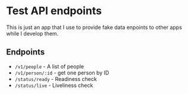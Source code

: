 # Test API endpoints

This is just an app that I use to provide fake data enpoints to other apps while I develop them.

## Endpoints
- `/v1/people` - A list of people
- `/v1/person/:id` - get one person by ID
- `/status/ready` - Readiness check
- `/status/live` - Liveliness check